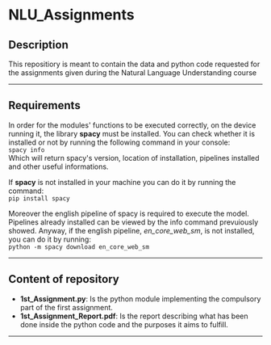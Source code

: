 # NLU_Assignments
## Description
This repositiory is meant to contain the data and python code requested for the assignments given during the Natural Language Understanding course
***
## Requirements
In order for the modules' functions to be executed correctly, on the device running it, the library **spacy** must be installed.
You can check whether it is installed or not by running the following command in your console:  
`spacy info`  
Which will return spacy's version, location of installation, pipelines installed and other useful informations.

If **spacy** is not installed in your machine you can do it by running the command:  
`pip install spacy`  

Moreover the english pipeline of spacy is required to execute the model. Pipelines already installed can be viewed by the info command prevuiously showed. Anyway, if the english pipeline, _en_core_web_sm_, is not installed, you can do it by running:  
`python -m spacy download en_core_web_sm`  
***
## Content of repository
* **1st_Assignment.py**: Is the python module implementing the compulsory part of the first assignment.
* **1st_Assignment_Report.pdf**: Is the report describing what has been done inside the python code and the purposes it aims to fulfill.
***
